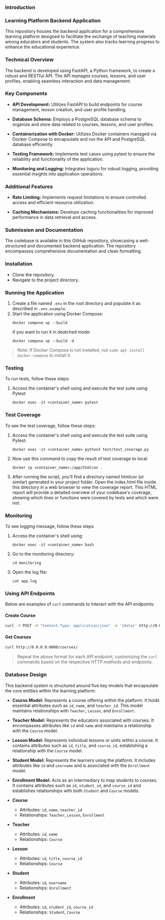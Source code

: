 ### Introduction

### Learning Platform Backend Application

This repository houses the backend application for a comprehensive learning platform designed to facilitate the exchange of teaching materials among educators and students. The system also tracks learning progress to enhance the educational experience.

### Technical Overview

The backend is developed using FastAPI, a Python framework, to create a robust and RESTful API. The API manages courses, lessons, and user profiles, enabling seamless interaction and data management.

### Key Components

- **API Development:** Utilizes FastAPI to build endpoints for course management, lesson creation, and user profile handling.
  
- **Database Schema:** Employs a PostgreSQL database schema to organize and store data related to courses, lessons, and user profiles.

- **Containerization with Docker:** Utilizes Docker containers managed via Docker Compose to encapsulate and run the API and PostgreSQL database efficiently.

- **Testing Framework:** Implements test cases using pytest to ensure the reliability and functionality of the application.

- **Monitoring and Logging:** Integrates loguru for robust logging, providing essential insights into application operations.

### Additional Features

- **Rate Limiting:** Implements request limitations to ensure controlled access and efficient resource utilization.

- **Caching Mechanisms:** Develops caching functionalities for improved performance in data retrieval and access.

### Submission and Documentation

The codebase is available in this GitHub repository, showcasing a well-structured and documented backend application. The repository encompasses comprehensive documentation and clean formatting.

### Installation
- Clone the repository.
- Navigate to the project directory.

### Running the Application
1. Create a file named `.env` in the root directory and populate it as described in `.env.example`.
2. Start the application using Docker Compose:
   ```
   docker compose up --build
   ```
   if you want to run it in deatched mode:
   ```
   docker compose up --build -d
   ```

> Note: If Docker Compose is not installed, run `sudo apt install docker-compose` to install it.

### Testing
To run tests, follow these steps:

1. Access the container's shell using and execute the test suite using Pytest:
   ```
   docker exec -it <container_name> pytest
   ```

### Test Coverage
To see the test coverage, follow these steps:

1. Access the container's shell using and execute the test suite using Pytest:
   ```
   docker exec -it <container_name> python3 test/test_coverage.py
   ```

2. Now use this command to copy the result of test coverage to local:
   ```
   docker cp <container_name>:/app/htmlcov .
   ```
3. After running the script, you'll find a directory named htmlcov (or similar) generated in your project folder. Open the 
   index.html file inside this directory in a web browser to view the coverage report.
   This HTML report will provide a detailed overview of your codebase's coverage, showing which lines or functions were covered by tests and which were not.

### Monitoring
To see logging message, follow these steps

1. Access the container's shell using:
   ```
   docker exec -it <container_name> bash
   ```
2. Go to the monitoring directory:
   ```
   cd monitoring
   ```
3. Open the log file:
   ```
   cat app.log
   ```

### Using API Endpoints
Below are examples of `curl` commands to interact with the API endpoints:

#### Create Course
```bash
curl -X POST -H "Content-Type: application/json" -d '{data}' http://0.0.0.0:8000/courses/
```

#### Get Courses
```bash
curl http://0.0.0.0:8000/courses/
```

> Repeat the above format for each API endpoint, customizing the `curl` commands based on the respective HTTP methods and endpoints.

### Database Design
This backend system is structured around five key models that encapsulate the core entities within the learning platform:

- **Course Model:** Represents a course offering within the platform. It holds essential attributes such as `id`, `name`, and `teacher_id`. This model maintains relationships with `Teacher`, `Lesson`, and `Enrollment`.

- **Teacher Model:** Represents the educators associated with courses. It encompasses attributes like `id` and `name` and maintains a relationship with the `Course` model.

- **Lesson Model:** Represents individual lessons or units within a course. It contains attributes such as `id`, `title`, and `course_id`, establishing a relationship with the `Course` model.

- **Student Model:** Represents the learners using the platform. It includes attributes like `id` and `username` and is associated with the `Enrollment` model.

- **Enrollment Model:** Acts as an intermediary to map students to courses. It contains attributes such as `id`, `student_id`, and `course_id` and establishes relationships with both `Student` and `Course` models.

- **Course**
  - Attributes: `id`, `name`, `teacher_id`
  - Relationships: `Teacher`, `Lesson`, `Enrollment`

- **Teacher**
  - Attributes: `id`, `name`
  - Relationships: `Course`

- **Lesson**
  - Attributes: `id`, `title`, `course_id`
  - Relationships: `Course`

- **Student**
  - Attributes: `id`, `username`
  - Relationships: `Enrollment`

- **Enrollment**
  - Attributes: `id`, `student_id`, `course_id`
  - Relationships: `Student`, `Course`
